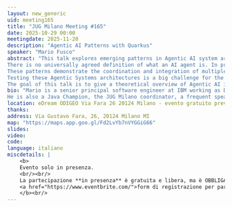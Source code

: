 ```yaml
---
layout: new_generic
uid: meeting165
title: "JUG Milano Meeting #165"
date: 2025-10-29 00:00
meetingdate: 2025-11-20
description: "Agentic AI Patterns with Quarkus"
speaker: "Mario Fusco"
abstract: "This talk explores emerging patterns in Agentic AI system architectures—workflows and agents—highlighting their differences, challenges in testing, and practical implementation. Attendees will gain a theoretical overview and see real-world examples using Quarkus and LangChain4j, though the concepts apply broadly to building and testing sophisticated AI-driven solutions.
There is no universally agreed definition of what an AI agent is. In practice though, several patterns are emerging. 
These patterns demonstrate the coordination and integration of multiple AI services to build sophisticated Agentic AI systems capable of handling intricate tasks. These Agentic Systems architectures can be grouped in 2 main categories: workflows, where LLMs and tools are orchestrated through predefined code paths, and agents, where LLMs dynamically direct their own processes and tool usage, maintaining control over how they execute tasks. 
Testing these Agentic Systems architectures is a big challenge for the adoption in mission critical scenarios. This is mainly due to their not completely deterministic nature. 
The goal of this talk is to give a theoretical overview of Agentic AI in general and these patterns in particular. We will discuss their differences and range of applicability and show with practical examples how they can be easily implemented and tested. We’ll use Quarkus and its LangChain4j extension, but the concepts are universal."
bio: "Mario is a senior principal software engineer at IBM working as Drools project lead. Among his interests there are also high performance systems and generative AI, being an active contributor of widely adopted projects like Quarkus and LangChain4j. 
He is also a Java Champion, the JUG Milano coordinator, a frequent speaker and the co-author of 'Modern Java in Action' published by Manning."
location: eDream ODIGEO Via Fara 26 20124 Milano - evento gratuito previa registrazione OBBLIGATORIA (vedi dettagli)
thanks:  
address: Via Gustavo Fara, 26, 20124 Milano MI
map: "https://maps.app.goo.gl/Fd2LvYb7nVYGGiG66"
slides: 
video: 
code:
language: italiano
miscdetails: |
    <b>
    Evento solo in presenza.
    <br/><br/>
    La partecipazione **in presenza** è gratuita e libera, ma è OBBLIGATORIA la registrazione su:
    <a href="https://www.eventbrite.com/">form di registrazione per partecipare a JUG Milano in presenza</a>
    </b><br/>
---
```

